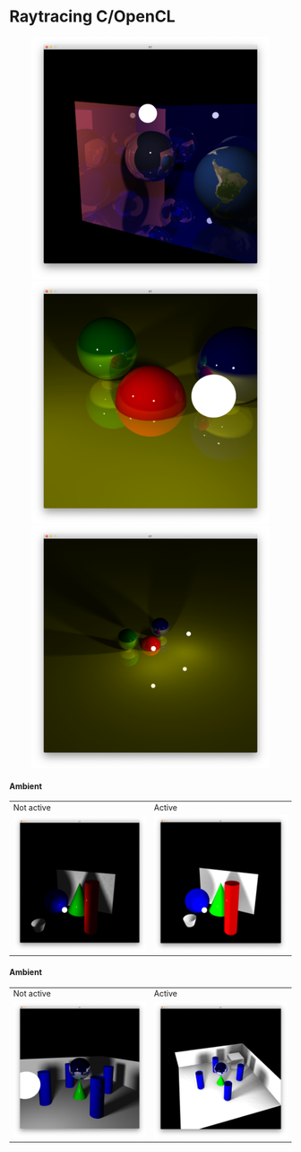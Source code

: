 # Raytracing C/OpenCL

<figure>
    <img src="pic/showcase.png" />
    <img src="pic/spheres.png" />
    <img src="pic/spheres2.png" />
</figure>

#### Ambient
<table>
  <tr>
    <td>Not active</td>
     <td>Active</td>
  </tr>
  <tr>
    <td><img src="pic/all_figures_soft.png"></td>
    <td><img src="pic/ambient.png"></td>
  </tr>
 </table>
 
#### Ambient
<table>
  <tr>
    <td>Not active</td>
     <td>Active</td>
  </tr>
  <tr>
    <td><img src="pic/soft_shadows.png"></td>
    <td><img src="pic/soft_shadows_ambient.png"></td>
  </tr>
 </table>
